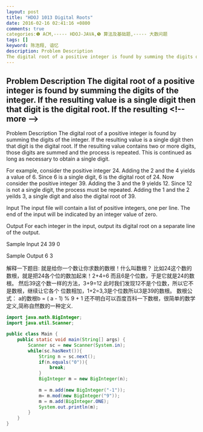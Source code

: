 ```yaml
---
layout: post
title: "HDOJ 1013 Digital Roots"
date: 2016-02-16 02:41:16 +0800
comments: true
categories:❶ ACM,----- HDOJ-JAVA,❺ 算法及基础题,----- 大数问题
tags: []
keyword: 陈浩翔, 谙忆
description: Problem Description 
The digital root of a positive integer is found by summing the digits of the integer. If the resulting value is a single digit then that digit is the digital root. If the resulting 
---
```



Problem Description 
The digital root of a positive integer is found by summing the digits of the integer. If the resulting value is a single digit then that digit is the digital root. If the resulting
&#60;!-- more --&#62;
----------

Problem Description
The digital root of a positive integer is found by summing the digits of the integer. If the resulting value is a single digit then that digit is the digital root. If the resulting value contains two or more digits, those digits are summed and the process is repeated. This is continued as long as necessary to obtain a single digit.

For example, consider the positive integer 24. Adding the 2 and the 4 yields a value of 6. Since 6 is a single digit, 6 is the digital root of 24. Now consider the positive integer 39. Adding the 3 and the 9 yields 12. Since 12 is not a single digit, the process must be repeated. Adding the 1 and the 2 yeilds 3, a single digit and also the digital root of 39.

 

Input
The input file will contain a list of positive integers, one per line. The end of the input will be indicated by an integer value of zero.

 

Output
For each integer in the input, output its digital root on a separate line of the output.

 

Sample Input
24
39
0
 

Sample Output
6
3

解释一下题目: 就是给你一个数让你求数的数根！什么叫数根？ 比如24这个数的数根，就是把24各个位的数加起来！2+4=6 而且6是个位数，于是它就是24的数根。 然后39这个数一样的方法，3+9=12 此时我们发现12不是个位数，所以它不是数根，继续让它各个 位数相加，1+2=3,3是个位数所以3是39的数根。
数根公式： a的数根b = ( a - 1) % 9 + 1 还不明白可以百度百科一下数根，很简单的数学定义,简称自然数的一种定义.


```java
import java.math.BigInteger;
import java.util.Scanner;

public class Main {
	public static void main(String[] args) {
		Scanner sc = new Scanner(System.in);
		while(sc.hasNext()){
			String n = sc.next();
			if(n.equals("0")){
				break;
			}
			BigInteger m = new BigInteger(n);
			
			m = m.add(new BigInteger("-1"));
			m= m.mod(new BigInteger("9"));
			m = m.add(BigInteger.ONE);
			System.out.println(m);
		}	
	}
}

```